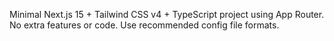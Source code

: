 <!-- Use this file to provide workspace-specific custom instructions to Copilot. For more details, visit https://code.visualstudio.com/docs/copilot/copilot-customization#_use-a-githubcopilotinstructionsmd-file -->

Minimal Next.js 15 + Tailwind CSS v4 + TypeScript project using App Router. No extra features or code. Use recommended config file formats.
